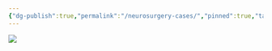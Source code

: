 ```yaml
---
{"dg-publish":true,"permalink":"/neurosurgery-cases/","pinned":true,"tags":["gardenEntry"],"created":"2023-05-27T13:58:35.000-07:00","updated":"2023-10-31T12:31:55.941-07:00"}
---
```



![](https://i.imgur.com/yGYJgY7.jpg)

